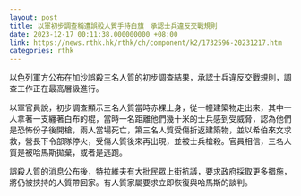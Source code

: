 ```yaml
---
layout: post
title: 以軍初步調查稱遭誤殺人質手持白旗　承認士兵違反交戰規則
date: 2023-12-17 00:11:38.000000000 +08:00
link: https://news.rthk.hk/rthk/ch/component/k2/1732596-20231217.htm
categories: rthk
---
```


以色列軍方公布在加沙誤殺三名人質的初步調查結果，承認士兵違反交戰規則，調查工作正在最高層級進行。

以軍官員說，初步調查顯示三名人質當時赤裸上身，從一幢建築物走出來，其中一人拿著一支纏著白布的棍，當時一名距離他們幾十米的士兵感到受威脅，認為他們是恐怖份子後開槍，兩人當場死亡，第三名人質受傷折返建築物，並以希伯來文求救，營長下令部隊停火，受傷人質後來再出現，並被士兵槍殺。官員相信，三名人質是被哈馬斯拋棄，或者是逃跑。

誤殺人質的消息公布後，特拉維夫有大批民眾上街抗議，要求政府採取更多措施，將仍被挾持的人質帶回家。有人質家屬要求立即恢復與哈馬斯的談判。
